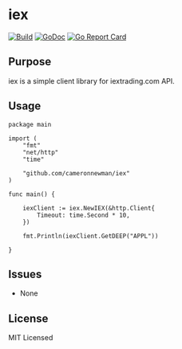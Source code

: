 # iex

[![Build][1]][2]
[![GoDoc][3]][4]
[![Go Report Card][5]][6]

[1]: https://github.com/cameronnewman/iex/workflows/Continuous%20Integration/badge.svg
[2]: https://github.com/cameronnewman/iex/actions
[3]: https://godoc.org/github.com/cameronnewman/iex?status.svg
[4]: https://godoc.org/github.com/cameronnewman/iex
[5]: https://goreportcard.com/badge/github.com/cameronnewman/iex
[6]: https://goreportcard.com/report/github.com/cameronnewman/iex

## Purpose

iex is a simple client library for iextrading.com API.

## Usage

```golang
package main

import (
    "fmt"
    "net/http"
    "time"

    "github.com/cameronnewman/iex"
)

func main() {

    iexClient := iex.NewIEX(&http.Client{
        Timeout: time.Second * 10,
    })

    fmt.Println(iexClient.GetDEEP("APPL"))

}
```

## Issues

* None

## License

MIT Licensed
